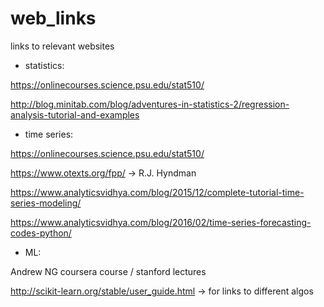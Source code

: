 # web_links
links to relevant websites


* statistics: 

https://onlinecourses.science.psu.edu/stat510/

http://blog.minitab.com/blog/adventures-in-statistics-2/regression-analysis-tutorial-and-examples



* time series:

https://onlinecourses.science.psu.edu/stat510/

https://www.otexts.org/fpp/     -> R.J. Hyndman

https://www.analyticsvidhya.com/blog/2015/12/complete-tutorial-time-series-modeling/

https://www.analyticsvidhya.com/blog/2016/02/time-series-forecasting-codes-python/



* ML:

Andrew NG coursera course / stanford lectures

http://scikit-learn.org/stable/user_guide.html     -> for links to different algos
